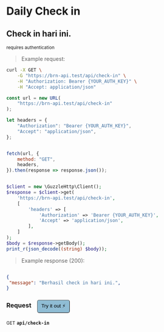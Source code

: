 # Daily Check in


## Check in hari ini.

<small class="badge badge-darkred">requires authentication</small>



> Example request:

```bash
curl -X GET \
    -G "https://brn-api.test/api/check-in" \
    -H "Authorization: Bearer {YOUR_AUTH_KEY}" \
    -H "Accept: application/json"
```

```javascript
const url = new URL(
    "https://brn-api.test/api/check-in"
);

let headers = {
    "Authorization": "Bearer {YOUR_AUTH_KEY}",
    "Accept": "application/json",
};


fetch(url, {
    method: "GET",
    headers,
}).then(response => response.json());
```

```php

$client = new \GuzzleHttp\Client();
$response = $client->get(
    'https://brn-api.test/api/check-in',
    [
        'headers' => [
            'Authorization' => 'Bearer {YOUR_AUTH_KEY}',
            'Accept' => 'application/json',
        ],
    ]
);
$body = $response->getBody();
print_r(json_decode((string) $body));
```


> Example response (200):

```json

{
 "message": "Berhasil check in hari ini.",
}
```
<div id="execution-results-GETapi-check-in" hidden>
    <blockquote>Received response<span id="execution-response-status-GETapi-check-in"></span>:</blockquote>
    <pre class="json"><code id="execution-response-content-GETapi-check-in"></code></pre>
</div>
<div id="execution-error-GETapi-check-in" hidden>
    <blockquote>Request failed with error:</blockquote>
    <pre><code id="execution-error-message-GETapi-check-in"></code></pre>
</div>
<form id="form-GETapi-check-in" data-method="GET" data-path="api/check-in" data-authed="1" data-hasfiles="0" data-headers='{"Authorization":"Bearer {YOUR_AUTH_KEY}","Accept":"application\/json"}' onsubmit="event.preventDefault(); executeTryOut('GETapi-check-in', this);">
<h3>
    Request&nbsp;&nbsp;&nbsp;
        <button type="button" style="background-color: #8fbcd4; padding: 5px 10px; border-radius: 5px; border-width: thin;" id="btn-tryout-GETapi-check-in" onclick="tryItOut('GETapi-check-in');">Try it out ⚡</button>
    <button type="button" style="background-color: #c97a7e; padding: 5px 10px; border-radius: 5px; border-width: thin;" id="btn-canceltryout-GETapi-check-in" onclick="cancelTryOut('GETapi-check-in');" hidden>Cancel</button>&nbsp;&nbsp;
    <button type="submit" style="background-color: #6ac174; padding: 5px 10px; border-radius: 5px; border-width: thin;" id="btn-executetryout-GETapi-check-in" hidden>Send Request 💥</button>
    </h3>
<p>
<small class="badge badge-green">GET</small>
 <b><code>api/check-in</code></b>
</p>
<p>
<label id="auth-GETapi-check-in" hidden>Authorization header: <b><code>Bearer </code></b><input type="text" name="Authorization" data-prefix="Bearer " data-endpoint="GETapi-check-in" data-component="header"></label>
</p>
</form>



